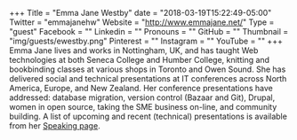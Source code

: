 +++
Title = "Emma Jane Westby"
date = "2018-03-19T15:22:49-05:00"
Twitter = "emmajanehw"
Website = "http://www.emmajane.net/"
Type = "guest"
Facebook = ""
Linkedin = ""
Pronouns = ""
GitHub = ""
Thumbnail = "img/guests/ewestby.png"
Pinterest = ""
Instagram = ""
YouTube = ""
+++
Emma Jane lives and works in Nottingham, UK, and has taught Web technologies at both Seneca College and Humber College, knitting and bookbinding classes at various shops in Toronto and Owen Sound. She has delivered social and technical presentations at IT conferences across North America, Europe, and New Zealand. Her conference presentations have addressed: database migration, version control (Bazaar and Git), Drupal, women in open source, taking the SME business on-line, and community building. A list of upcoming and recent (technical) presentations is available from her [Speaking page](http://www.emmajane.net/events).
